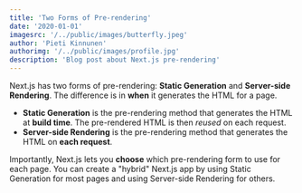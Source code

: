 ```yaml
---
title: 'Two Forms of Pre-rendering'
date: '2020-01-01'
imagesrc: '/../public/images/butterfly.jpeg'
author: 'Pieti Kinnunen'
authorimg: '/../public/images/profile.jpg'
description: 'Blog post about Next.js pre-rendering'
---
```


Next.js has two forms of pre-rendering: **Static Generation** and **Server-side Rendering**. The difference is in **when** it generates the HTML for a page.

- **Static Generation** is the pre-rendering method that generates the HTML at **build time**. The pre-rendered HTML is then _reused_ on each request.
- **Server-side Rendering** is the pre-rendering method that generates the HTML on **each request**.

Importantly, Next.js lets you **choose** which pre-rendering form to use for each page. You can create a "hybrid" Next.js app by using Static Generation for most pages and using Server-side Rendering for others.
